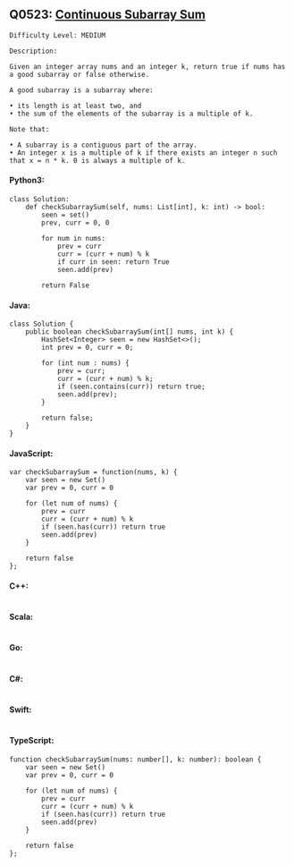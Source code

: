 ## Q0523: [Continuous Subarray Sum](https://leetcode.com/problems/continuous-subarray-sum/)

```
Difficulty Level: MEDIUM
```

```
Description:

Given an integer array nums and an integer k, return true if nums has a good subarray or false otherwise.

A good subarray is a subarray where:

• its length is at least two, and
• the sum of the elements of the subarray is a multiple of k.

Note that:

• A subarray is a contiguous part of the array.
• An integer x is a multiple of k if there exists an integer n such that x = n * k. 0 is always a multiple of k.
```

#### Python3:

```
class Solution:
    def checkSubarraySum(self, nums: List[int], k: int) -> bool:
        seen = set()
        prev, curr = 0, 0

        for num in nums:
            prev = curr
            curr = (curr + num) % k
            if curr in seen: return True
            seen.add(prev)

        return False
```

#### Java:

```
class Solution {
    public boolean checkSubarraySum(int[] nums, int k) {
        HashSet<Integer> seen = new HashSet<>();
        int prev = 0, curr = 0;

        for (int num : nums) {
            prev = curr;
            curr = (curr + num) % k;
            if (seen.contains(curr)) return true;
            seen.add(prev);
        }

        return false;
    }
}
```

#### JavaScript:

```
var checkSubarraySum = function(nums, k) {
    var seen = new Set()
    var prev = 0, curr = 0

    for (let num of nums) {
        prev = curr
        curr = (curr + num) % k
        if (seen.has(curr)) return true
        seen.add(prev)
    }

    return false
};
```

#### C++:

```

```

#### Scala:

```

```

#### Go:

```

```

#### C#:

```

```

#### Swift:

```

```

#### TypeScript:

```
function checkSubarraySum(nums: number[], k: number): boolean {
    var seen = new Set()
    var prev = 0, curr = 0

    for (let num of nums) {
        prev = curr
        curr = (curr + num) % k
        if (seen.has(curr)) return true
        seen.add(prev)
    }

    return false
};
```